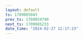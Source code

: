 ```yaml
---
layout: default
ts: 1709065043
prev_ts: 1709059790
next_ts: 1709085233
date_time: "2024-02-27 12:17:23"
---
```

